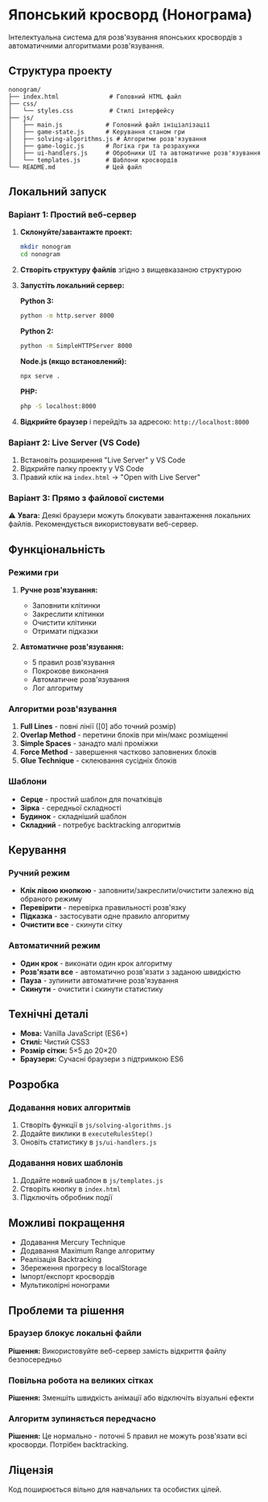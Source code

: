 # Японський кросворд (Нонограма)

Інтелектуальна система для розв'язування японських кросвордів з автоматичними алгоритмами розв'язування.

## Структура проекту

```
nonogram/
├── index.html              # Головний HTML файл
├── css/
│   └── styles.css          # Стилі інтерфейсу
├── js/
│   ├── main.js            # Головний файл ініціалізації
│   ├── game-state.js      # Керування станом гри
│   ├── solving-algorithms.js # Алгоритми розв'язування
│   ├── game-logic.js      # Логіка гри та розрахунки
│   ├── ui-handlers.js     # Обробники UI та автоматичне розв'язування
│   └── templates.js       # Шаблони кросвордів
└── README.md              # Цей файл
```

## Локальний запуск

### Варіант 1: Простий веб-сервер

1. **Склонуйте/завантажте проект:**
   ```bash
   mkdir nonogram
   cd nonogram
   ```

2. **Створіть структуру файлів** згідно з вищевказаною структурою

3. **Запустіть локальний сервер:**

   **Python 3:**
   ```bash
   python -m http.server 8000
   ```

   **Python 2:**
   ```bash
   python -m SimpleHTTPServer 8000
   ```

   **Node.js (якщо встановлений):**
   ```bash
   npx serve .
   ```

   **PHP:**
   ```bash
   php -S localhost:8000
   ```

4. **Відкрийте браузер** і перейдіть за адресою: `http://localhost:8000`

### Варіант 2: Live Server (VS Code)

1. Встановіть розширення "Live Server" у VS Code
2. Відкрийте папку проекту у VS Code
3. Правий клік на `index.html` → "Open with Live Server"

### Варіант 3: Прямо з файлової системи

⚠️ **Увага:** Деякі браузери можуть блокувати завантаження локальних файлів. Рекомендується використовувати веб-сервер.

## Функціональність

### Режими гри

1. **Ручне розв'язування:**
   - Заповнити клітинки
   - Закреслити клітинки
   - Очистити клітинки
   - Отримати підказки

2. **Автоматичне розв'язування:**
   - 5 правил розв'язування
   - Покрокове виконання
   - Автоматичне розв'язування
   - Лог алгоритму

### Алгоритми розв'язування

1. **Full Lines** - повні лінії ([0] або точний розмір)
2. **Overlap Method** - перетини блоків при мін/макс розміщенні
3. **Simple Spaces** - занадто малі проміжки
4. **Force Method** - завершення частково заповнених блоків
5. **Glue Technique** - склеювання сусідніх блоків

### Шаблони

- **Серце** - простий шаблон для початківців
- **Зірка** - середньої складності
- **Будинок** - складніший шаблон
- **Складний** - потребує backtracking алгоритмів

## Керування

### Ручний режим

- **Клік лівою кнопкою** - заповнити/закреслити/очистити залежно від обраного режиму
- **Перевірити** - перевірка правильності розв'язку
- **Підказка** - застосувати одне правило алгоритму
- **Очистити все** - скинути сітку

### Автоматичний режим

- **Один крок** - виконати один крок алгоритму
- **Розв'язати все** - автоматично розв'язати з заданою швидкістю
- **Пауза** - зупинити автоматичне розв'язування
- **Скинути** - очистити і скинути статистику

## Технічні деталі

- **Мова:** Vanilla JavaScript (ES6+)
- **Стилі:** Чистий CSS3
- **Розмір сітки:** 5×5 до 20×20
- **Браузери:** Сучасні браузери з підтримкою ES6

## Розробка

### Додавання нових алгоритмів

1. Створіть функції в `js/solving-algorithms.js`
2. Додайте виклики в `executeRulesStep()`
3. Оновіть статистику в `js/ui-handlers.js`

### Додавання нових шаблонів

1. Додайте новий шаблон в `js/templates.js`
2. Створіть кнопку в `index.html`
3. Підключіть обробник події

## Можливі покращення

- Додавання Mercury Technique
- Додавання Maximum Range алгоритму
- Реалізація Backtracking
- Збереження прогресу в localStorage
- Імпорт/експорт кросвордів
- Мультиколірні нонограми

## Проблеми та рішення

### Браузер блокує локальні файли

**Рішення:** Використовуйте веб-сервер замість відкриття файлу безпосередньо

### Повільна робота на великих сітках

**Рішення:** Зменшіть швидкість анімації або відключіть візуальні ефекти

### Алгоритм зупиняється передчасно

**Рішення:** Це нормально - поточні 5 правил не можуть розв'язати всі кросворди. Потрібен backtracking.

## Ліцензія

Код поширюється вільно для навчальних та особистих цілей.